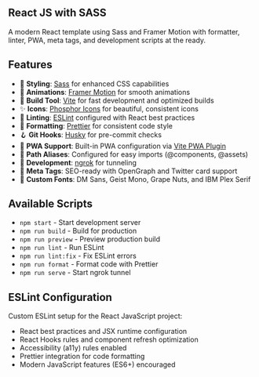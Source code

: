 ## React JS with SASS

A modern React template using Sass and Framer Motion with formatter, linter, PWA, meta tags, and development scripts at the ready.

## Features
- 🎨 **Styling**: [Sass](https://sass-lang.com/) for enhanced CSS capabilities
- 💫 **Animations**: [Framer Motion](https://www.framer.com/motion/) for smooth animations
- 🔧 **Build Tool**: [Vite](https://vitejs.dev/) for fast development and optimized builds
- ✨ **Icons**: [Phosphor Icons](https://phosphoricons.com/) for beautiful, consistent icons
- 🎯 **Linting**: [ESLint](https://eslint.org/) configured with React best practices
- 💅 **Formatting**: [Prettier](https://prettier.io/) for consistent code style
- 🪝 **Git Hooks**: [Husky](https://typicode.github.io/husky/) for pre-commit checks
- 📱 **PWA Support**: Built-in PWA configuration via [Vite PWA Plugin](https://vite-pwa-org.netlify.app/)
- 📍 **Path Aliases**: Configured for easy imports (@components, @assets)
- 🔄 **Development**: [ngrok](https://ngrok.com/) for tunneling
- 🎯 **Meta Tags**: SEO-ready with OpenGraph and Twitter card support
- 🌟 **Custom Fonts**: DM Sans, Geist Mono, Grape Nuts, and IBM Plex Serif 

## Available Scripts
- `npm start` - Start development server
- `npm run build` - Build for production
- `npm run preview` - Preview production build
- `npm run lint` - Run ESLint
- `npm run lint:fix` - Fix ESLint errors
- `npm run format` - Format code with Prettier
- `npm run serve` - Start ngrok tunnel

## ESLint Configuration
Custom ESLint setup for the React JavaScript project:
- React best practices and JSX runtime configuration
- React Hooks rules and component refresh optimization
- Accessibility (a11y) rules enabled
- Prettier integration for code formatting
- Modern JavaScript features (ES6+) encouraged